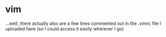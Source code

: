 # vim

...well, there actually also are a few lines commented out in the .vimrc file I uploaded here
(so I could access it easily wherever I go)
